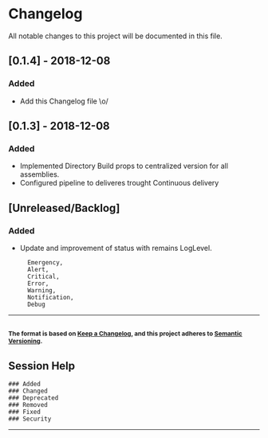 # Changelog
All notable changes to this project will be documented in this file.

## [0.1.4] - 2018-12-08
### Added
- Add this Changelog file \o/


## [0.1.3] - 2018-12-08
### Added
- Implemented Directory Build props to centralized version for all assemblies.
- Configured pipeline to deliveres trought Continuous delivery

## [Unreleased/Backlog]
### Added
- Update and improvement of status with remains LogLevel.

        Emergency,
        Alert,
        Critical,
        Error,
        Warning,
        Notification,
        Debug
---

<sub><sub><sub>The format is based on [Keep a Changelog](https://keepachangelog.com/en/1.0.0/),
and this project adheres to [Semantic Versioning](https://semver.org/spec/v2.0.0.html).
---
## Session Help
    ### Added
    ### Changed
    ### Deprecated
    ### Removed
    ### Fixed
    ### Security

---


